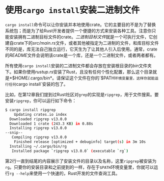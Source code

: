 # 使用`cargo install`安装二进制文件

`cargo install`命令可以让你安装并本地使用crate。它的主要目的不是为了替换系统包；而是为了给Rust开发者提供一个便捷的方式来安装各种工具。注意你只能安装拥有二进制目标文件的crate。*二进制目标文件*就是一个可执行文件，它创建自crate下的*src/main.rs*文件，或者其他被指定为二进制的文件，和库目标文件不同的是，库无法自己独立运行，它天生为了让其他人引入后使用。通常，crate的*README*文件会说明该crate是一个库，还是一个二进制文件，或者两者都有。

所有使用`cargo install`安装的二进制文件都会存放在安装根目录的*bin*文件夹下。如果你使用*rustup.rs*安装了Rust，且没有任何个性化配置，那么这个目录就是*$HOME/.cargo/bin*。请保证这个文件在你的`$PATH`环境变量里，这样你就能运行任何`cargo install`安装的包了。

比如，在第12章我们提到过Rust社区对`grep`的实现是`ripgrep`，用于文件搜索。要安装`ripgrep`，你可以运行如下命令：

```bash
$ cargo install ripgrep
    Updating crates.io index
  Downloaded ripgrep v13.0.0
  Downloaded 1 crate (243.3 KB) in 0.88s
  Installing ripgrep v13.0.0
--snip--
   Compiling ripgrep v13.0.0
    Finished release [optimized + debuginfo] target(s) in 3m 10s
  Installing ~/.cargo/bin/rg
   Installed package `ripgrep v13.0.0` (executable `rg`)
```

第2行一直到结尾的内容展示了安装文件的目录以及名称，这里`ripgrep`被安装为`rg`。只要你的安装目录和之前提到的一样，存在于`$PATH`环境变量里，你就可以运行`rg --help`来使用一个快速的，Rust开发的文件查询工具。
